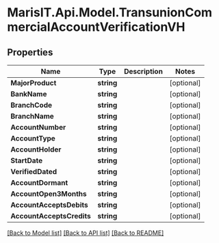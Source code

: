 
# MarisIT.Api.Model.TransunionCommercialAccountVerificationVH

## Properties

Name | Type | Description | Notes
------------ | ------------- | ------------- | -------------
**MajorProduct** | **string** |  | [optional] 
**BankName** | **string** |  | [optional] 
**BranchCode** | **string** |  | [optional] 
**BranchName** | **string** |  | [optional] 
**AccountNumber** | **string** |  | [optional] 
**AccountType** | **string** |  | [optional] 
**AccountHolder** | **string** |  | [optional] 
**StartDate** | **string** |  | [optional] 
**VerifiedDated** | **string** |  | [optional] 
**AccountDormant** | **string** |  | [optional] 
**AccountOpen3Months** | **string** |  | [optional] 
**AccountAcceptsDebits** | **string** |  | [optional] 
**AccountAcceptsCredits** | **string** |  | [optional] 

[[Back to Model list]](../README.md#documentation-for-models)
[[Back to API list]](../README.md#documentation-for-api-endpoints)
[[Back to README]](../README.md)

